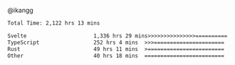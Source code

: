 @ikangg
<!--START_SECTION:waka-->

```txt
Total Time: 2,122 hrs 13 mins

Svelte                     1,336 hrs 29 mins>>>>>>>>>>>>>>>==========   61.80 %
TypeScript                 252 hrs 4 mins  >>>======================   11.66 %
Rust                       49 hrs 11 mins  >========================   02.27 %
Other                      40 hrs 18 mins  =========================   01.86 %
```

<!--END_SECTION:waka-->
